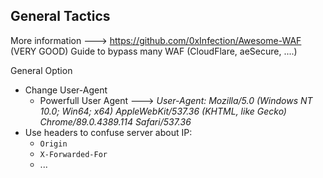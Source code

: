 ## General Tactics
More information ---> https://github.com/0xInfection/Awesome-WAF (VERY GOOD)
	Guide to bypass many WAF (CloudFlare, aeSecure, ....)

General Option
-   Change User-Agent
	- Powerfull User Agent ---> *User-Agent: Mozilla/5.0 (Windows NT 10.0; Win64; x64) AppleWebKit/537.36 (KHTML, like Gecko) Chrome/89.0.4389.114 Safari/537.36*
-   Use headers to confuse server about IP:
    -   `Origin`
    -   `X-Forwarded-For`
    -   ...

